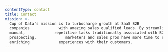 ```yaml
---
contentType: contact
title: Contact
mission: >-
  Cup of Data’s mission is to turbocharge growth at SaaS B2B
  companies             with amazing sales qualified leads. By streamlining the
  manual,             repetitive tasks traditionally associated with B2B
  prospecting,             marketers and sales pros have more time to spend
  enriching             experiences with their customers.
---
```


